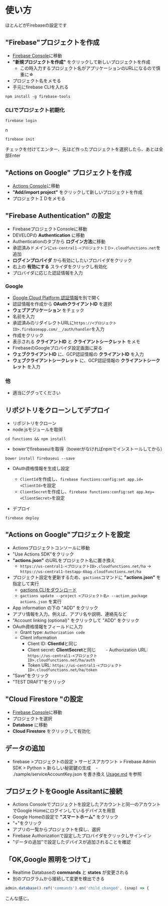 # 使い方
ほとんどがFirebaseの設定です
## "Firebase"プロジェクトを作成
- [Firebase Console](https://console.firebase.google.com/)に移動
- **"新規プロジェクトを作成"** をクリックして新しいプロジェクトを作成
   - この時入力するプロジェクト名がアプリケーションのURLになるので慎重に☆
- プロジェクト名をメモる
- 手元にfirebase CLIを入れる
```
npm install -g firebase-tools
```
### CLIでプロジェクト初期化
```
firebase login
```
n

```
firebase init
```
チェックを付けてエンター、先ほど作ったプロジェクトを選択したら、あとは全部Enter

## "Actions on Google" プロジェクトを作成
- [Actions Console](https://console.actions.google.com/)に移動
- **"Add/import project"** をクリックして新しいプロジェクトを作成
- プロジェクトＩＤをメモる

## "Firebase Authentication" の設定
- FirebaseプロジェクトConsoleに移動
- DEVELOPの **Authentication** に移動
- Authenticationのタブから **ログイン方法**に移動
- 承認済みドメインに`us-central1-<プロジェクトＩＤ>.cloudfunctions.net`を追加
- **ログインプロバイダ** から有効にしたいプロバイダをクリック
- 右上の **有効にする** スライダをクリックし有効化
- プロバイダに応じた認証情報を入力

### Google
- [Google Cloud Platform 認証情報](https://console.cloud.google.com/apis/credentials)を別で開く
- 認証情報を作成から **OAuthクライアントID** を選択
- **ウェブアプリケーション** をチェック
- 名前を入力
- 承認済みのリダイレクトURLに`https://<プロジェクトID>.firebaseapp.com/__/auth/handler`を入力
- 作成をクリック
- 表示される **クライアントID** と **クライアントシークレット** をメモ
- FirebaseのGoogleプロバイダ設定画面に戻る
- **ウェブクライアントID** に、GCP認証情報の **クライアントID** を入力
- **ウェブクライアントシークレット** に、GCP認証情報の **クライアントシークレット** を入力

### 他
- 適当にググってください

## リポジトリをクローンしてデプロイ
- リポジトリをクローン
- node.jsモジュールを取得
```
cd functions && npm install
```
- bowerでfirebaseuiを取得（bowerがなければnpmでインストールしてから）
```
bower install firebaseui --save
```
- OAuth資格情報を生成し設定
    - `ClientId`を作成し、`firebase functions:config:set app.id=<ClientId>`を設定
    - `ClientSecret`を作成し、`firebase functions:config:set app.key=<ClientSecret>`を設定

- デプロイ
```
firebase deploy
```

## "Actions on Google"プロジェクトを設定
- Actionsプロジェクトコンソールに移動
- "Use Actions SDK"をクリック
- **"actions.json"** のURLをプロジェクト名に置き換え
    - `https://us-central1-<プロジェクトID>.cloudfunctions.net/ha` -> `https://us-central1-testapp-6bag.cloudfunctions.net/ha`
- プロジェクト設定を更新するため、`gactions`コマンドに **"actions.json"** を指定して実行
    - [gactions CLIをダウンロード](https://developers.google.com/actions/tools/gactions-cli)
    - `gactions update --project <プロジェクト名> --action_package actions.json` を実行
- App information の下の "ADD" をクリック
- アプリ情報を入力。例えば、アプリ名や説明、連絡先など
- "Account linking (optional)" をクリックして "ADD" をクリック
- OAuth資格情報をフィールドに入力
    - Grant type: `Authorization code`
    - Client information
        - Client ID: **ClientId**と同じ
        - Client secret: **ClientSecret**と同じ
        - Authorization URL: `https://us-central1-<プロジェクトID>.cloudfunctions.net/ha/auth`
        - Token URL: `https://us-central1-<プロジェクトID>.cloudfunctions.net/ha/token`
- "Save"をクリック
- "TEST DRAFT"をクリック

## "Cloud Firestore "の設定
- [Firebase Console](https://console.firebase.google.com/)に移動
- プロジェクトを選択
- **Database** に移動
- **Cloud Firestore** をクリックして有効化

## データの追加
- firebase >プロジェクトの設定 > サービスアカウント > Firebase Admin SDK > Python > 新らしい秘密鍵の生成
    - ./sample/serviceAccountKey.json を書き換え
[Usage.md](Usage.md) を参照

## プロジェクトをGoogle Assitantに接続
- Actions Consoleでプロジェクトを設定したアカウントと同一のアカウントでGoogle Homeにログインしているデバイスを用意
- Google Homeの設定で **"スマートホーム"** をクリック
- "+"をクリック
- アプリの一覧からプロジェクトを探し、選択
- Firebase Authorizationで設定したプロバイダをクリックしサインイン
- "データの追加"で設定したデバイスが追加されることを確認

## 「OK,Google 照明をつけて」
- Realtime Databaseの **commands** と **states** が変更される
- 別のプログラムから接続して変更を検出できる
``` node.js
admin.database().ref('commands').on('child_changed', (snap) => {
```
こんな感じ。

